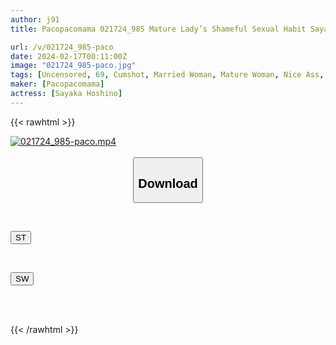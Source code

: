 ```yaml
---
author: j91
title: Pacopacomama 021724_985 Mature Lady’s Shameful Sexual Habit Sayaka Hoshino

url: /v/021724_985-paco
date: 2024-02-17T00:11:00Z
image: "021724_985-paco.jpg"
tags: [Uncensored, 69, Cumshot, Married Woman, Mature Woman, Nice Ass, POV, Sexy Legs, Shaved, Slender, Swimsuit]
maker: [Pacopacomama]
actress: [Sayaka Hoshino]
---
```



{{< rawhtml >}}

<div class="video" data-videoid="Y61kALgRX8fvyJb">
    <a href="javascript:;">
        <img src="/v/021724_985-paco/021724_985-paco.jpg" width="WIDTH" height="HEIGHT" alt="021724_985-paco.mp4" loading="lazy">
    </a>
</div>

<script type="text/javascript" src="https://j91.asia/asset/on-demand-st.js"></script>

<br>
  <link rel="stylesheet" href="https://j91.asia/asset/bs5.css">
  
  <center>
  <button class="btn btn-primary" type="button" data-bs-toggle="collapse" data-bs-target=".multi-collapse" aria-expanded="false" aria-controls="multiCollapseExample1 multiCollapseExample2"><h2>Download</h2></button></center>
</p>
<div class="row">
  <div class="col">
    <div class="collapse multi-collapse" id="multiCollapseExample1">
      <div class="card card-body">
	      	      <br>
<div class="buttons">  
<p><a href="https://streamtape.to/v/Y61kALgRX8fvyJb" target="_blank"><button class="btn-hover color-3"><i class="fa fa-download"></i> ST</button></a></p></div>
    </div>
  </div>
</div>
  <div class="col">
    <div class="collapse multi-collapse" id="multiCollapseExample2">
      <div class="card card-body">
	      <br>
<div class="buttons">
<p><a href="https://cdnwish.com/q8xzvza9w04z" target="_blank"><button class="btn-hover color-2"><i class="fa fa-download"></i> SW</button></a></p></div>
<br><br>
      </div>
    </div>
  </div>
</div>

{{< /rawhtml >}}